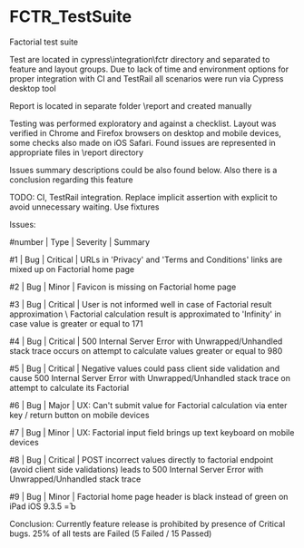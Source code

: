 # FCTR_TestSuite
Factorial test suite

Test are located in cypress\integration\fctr directory and separated to feature and layout groups. Due to lack of time and environment options for proper integration with CI and TestRail all scenarios were run via Cypress desktop tool

Report is located in separate folder \report and created manually

Testing was performed exploratory and against a checklist. Layout was verified in Chrome and Firefox browsers on desktop and mobile devices, some checks also made on iOS Safari.  Found issues are represented in appropriate files in \report directory

Issues summary descriptions could be also found below. Also there is a conclusion regarding this feature


TODO: CI, TestRail integration. Replace implicit assertion with explicit to avoid unnecessary waiting. Use fixtures


Issues:

#number | Type | Severity | Summary

#1 | Bug | Critical | URLs in 'Privacy' and 'Terms and Conditions' links are mixed up on Factorial home page

#2 | Bug | Minor | Favicon is missing on Factorial home page

#3 | Bug | Critical | User is not informed well in case of Factorial result approximation \ Factorial calculation result is approximated to 'Infinity' in case value is greater or equal to 171

#4 | Bug | Critical | 500 Internal Server Error with Unwrapped/Unhandled stack trace occurs on attempt to calculate values greater or equal to 980

#5 | Bug | Critical | Negative values could pass client side validation and cause 500 Internal Server Error with Unwrapped/Unhandled stack trace on attempt to calculate its Factorial

#6 | Bug | Major | UX: Can't submit value for Factorial calculation via enter key / return button on mobile devices

#7 | Bug | Minor | UX: Factorial input field brings up text keyboard on mobile devices 

#8 | Bug | Critical | POST incorrect values directly to factorial endpoint (avoid client side validations) leads to 500 Internal Server Error with Unwrapped/Unhandled stack trace

#9 | Bug | Minor | Factorial home page header is black instead of green on iPad iOS 9.3.5 =Ъ


Conclusion: Currently feature release is prohibited by presence of Critical bugs. 25% of all tests are Failed (5 Failed / 15 Passed)
